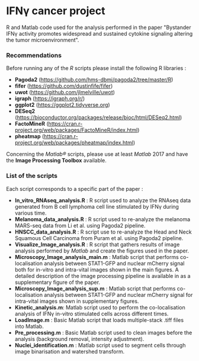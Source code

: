 # IFNγ cancer project
R and Matlab code used for the analysis performed in the paper "Bystander IFNγ activity promotes widespread and sustained cytokine signaling altering the tumor microenvironment".

### Recommendations

Before running any of the *R* scripts please install the following R libraries :
- **Pagoda2** (https://github.com/hms-dbmi/pagoda2/tree/master/R)
- **fifer** (https://github.com/dustinfife/fifer)
- **uwot** (https://github.com/jlmelville/uwot)
- **igraph** (https://igraph.org/r/)
- **ggplot2** (https://ggplot2.tidyverse.org)
- **DESeq2** (https://bioconductor.org/packages/release/bioc/html/DESeq2.html)
- **FactoMineR** (https://cran.r-project.org/web/packages/FactoMineR/index.html)
- **pheatmap** (https://cran.r-project.org/web/packages/pheatmap/index.html)

Concerning the *Matlab®* scripts, please use at least *Matlab* 2017 and have the **Image Processing Toolbox** available.

### List of the scripts
Each script corresponds to a specific part of the paper :

- **In_vitro_RNAseq_analysis.R** : R script used to analyze the RNAseq data generated from B cell lymphoma cell line stimulated by IFNγ during various time.
- **Melanoma_data_analysis.R** : R script used to re-analyze the melanoma MARS-seq data from Li et al. using Pagoda2 pipeline.
- **HNSCC_data_analysis.R** : R script use to re-analyze the Head and Neck Squamous Cell Carcinoma from Puram et al. using Pagoda2 pipeline.
- **Visualize_Image_analysis.R** : R script that gathers results of image analysis performed by *Matlab* and create the figures used in the paper.
- **Microscopy_Image_analysis_main.m** : Matlab script that performs co-localisation analysis between STAT1-GFP and nuclear mCherry signal both for in-vitro and intra-vital images shown in the main figures. A detailed description of the image processing pipeline is available in as a supplementary figure of the paper. 
- **Microscopy_Image_analysis_sup.m** : Matlab script that performs co-localisation analysis between STAT1-GFP and nuclear mCherry signal for intra-vital images shown in supplementary figures.
- **Kinetic_analysis.m**: Matlab script used to perform the co-localisation analysis of IFNγ in-vitro stimulated cells across different times.
- **LoadImage.m** : Basic Matlab script that loads multiple-stack .tiff files into Matlab.
- **Pre_processing.m** : Basic Matlab script used to clean images before the analysis (background removal, intensity adjustment).
- **Nuclei_identification.m** : Matlab script used to segment cells through image binarisation and watershed transform.
